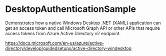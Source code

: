 # DesktopAuthenticationSample
Demonstrates how a native Windows Desktop .NET (XAML) application can get an access token and call Microsoft Graph API or other APIs that require access tokens from Azure Active Directory v2 endpoint.

https://docs.microsoft.com/en-us/azure/active-directory/develop/guidedsetups/active-directory-windesktop
